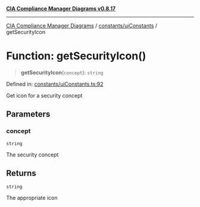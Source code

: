 [**CIA Compliance Manager Diagrams v0.8.17**](../../../README.md)

***

[CIA Compliance Manager Diagrams](../../../modules.md) / [constants/uiConstants](../README.md) / getSecurityIcon

# Function: getSecurityIcon()

> **getSecurityIcon**(`concept`): `string`

Defined in: [constants/uiConstants.ts:92](https://github.com/Hack23/cia-compliance-manager/blob/6a2219920f4c187f7eafa3e355e36b35c9c19248/src/constants/uiConstants.ts#L92)

Get icon for a security concept

## Parameters

### concept

`string`

The security concept

## Returns

`string`

The appropriate icon
